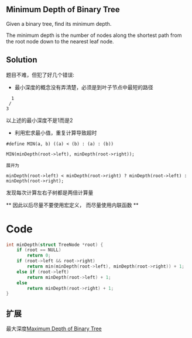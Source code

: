## Minimum Depth of Binary Tree

Given a binary tree, find its minimum depth.

The minimum depth is the number of nodes along the shortest path from the root node down to the nearest leaf node.

## Solution

题目不难，但犯了好几个错误:

* 最小深度的概念没有弄清楚，必须是到叶子节点中最短的路径
```
  1
 /
3
```
以上述的最小深度不是1而是2

* 利用宏求最小值，重复计算导致超时
```
#define MIN(a, b) ((a) < (b) : (a) : (b))

MIN(minDepth(root->left), minDepth(root->right));

展开为

minDepth(root->left) < minDepth(root->right) ? minDepth(root->left) : minDepth(root->right);
```

发现每次计算左右子树都是两倍计算量

** 因此以后尽量不要使用宏定义， 而尽量使用内联函数 **

# Code
```cpp
int minDepth(struct TreeNode *root) {
	if (root == NULL)
		return 0;
	if (root->left && root->right)
		return min(minDepth(root->left), minDepth(root->right)) + 1; 
	else if (root->left)
		return minDepth(root->left) + 1;
	else
		return minDepth(root->right) + 1;
}
```

## 扩展

最大深度[Maximum Depth of Binary Tree](../MaximumDepthofBinaryTree)
